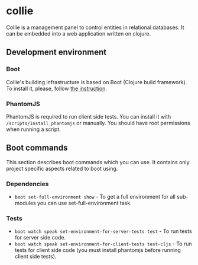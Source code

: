 # collie
Collie is a management panel to control entities in relational databases. It can be embedded into a web application written on clojure.

## Development environment

### Boot

Collie's building infrastructure is based on Boot (Clojure build framework). To install it, please, follow [the instruction](https://github.com/boot-clj/boot#install).

### PhantomJS

PhantomJS is required to run client side tests. You can install it with `/scripts/install_phantomjs` or manually. You should have root permissions when running a script.

## Boot commands

This section describes boot commands which you can use. It contains only project specific aspects related to boot using.

### Dependencies

* `boot set-full-environment show` - To get a full environment for all sub-modules you can use set-full-environment task.

### Tests

* `boot watch speak set-environment-for-server-tests test` - To run tests for server side code.
* `boot watch speak set-environment-for-client-tests test-cljs` - To run tests for client side code (you must install phantomjs before running client side tests).
